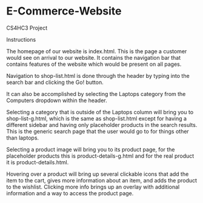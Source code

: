 # E-Commerce-Website
CS4HC3 Project

Instructions

The homepage of our website is index.html. This is the page a customer would see on arrival to our website. It contains the navigation bar that contains features of the website which would be present on all pages.

Navigation to shop-list.html is done through the header by typing into the search bar and clicking the Go! button.

It can also be accomplished by selecting the Laptops category from the Computers dropdown within the header.

Selecting a category that is outside of the Laptops column will bring you to shop-list-g.html, which is the same as shop-list.html except for having a different sidebar and having only placeholder products in the search results. This is the generic search page that the user would go to for things other than laptops.

Selecting a product image will bring you to its product page, for the placeholder products this is product-details-g.html and for the real product it is product-details.html.

Hovering over a product will bring up several clickable icons that add the item to the cart, gives more information about an item, and adds the product to the wishlist. Clicking more info brings up an overlay with additional information and a way to access the product page.
